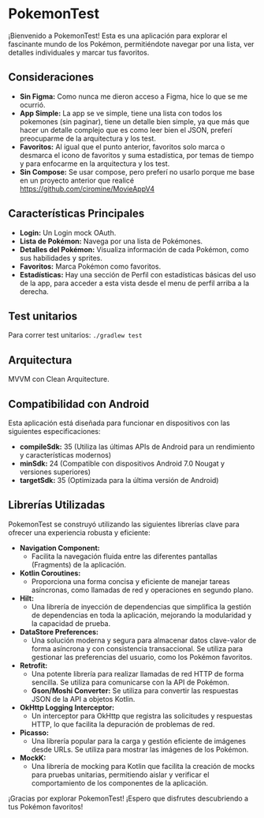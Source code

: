 # PokemonTest

¡Bienvenido a PokemonTest! Esta es una aplicación para explorar el fascinante mundo de los Pokémon, permitiéndote navegar por una lista, ver detalles individuales y marcar tus favoritos.

## Consideraciones 

* **Sin Figma:** Como nunca me dieron acceso a Figma, hice lo que se me ocurrió.
* **App Simple:** La app se ve simple, tiene una lista con todos los pokemones (sin paginar), tiene un detalle bien simple, ya que más que hacer un detalle complejo que es como leer bien el JSON, preferí preocuparme de la arquitectura y los test.
* **Favoritos:** Al igual que el punto anterior, favoritos solo marca o desmarca el icono de favoritos y suma estadística, por temas de tiempo y para enfocarme en la arquitectura y los test.
* **Sin Compose:** Se usar compose, pero preferí no usarlo porque me base en un proyecto anterior que realicé https://github.com/ciromine/MovieAppV4

## Características Principales

* **Login:** Un Login mock OAuth.
* **Lista de Pokémon:** Navega por una lista de Pokémones.
* **Detalles del Pokémon:** Visualiza información de cada Pokémon, como sus habilidades y sprites.
* **Favoritos:** Marca Pokémon como favoritos.
* **Estadísticas:** Hay una sección de Perfil con estadísticas básicas del uso de la app, para acceder a esta vista desde el menu de perfil arriba a la derecha.

## Test unitarios

Para correr test unitarios: ```./gradlew test```

## Arquitectura 

MVVM con Clean Arquitecture.

## Compatibilidad con Android

Esta aplicación está diseñada para funcionar en dispositivos con las siguientes especificaciones:

* **compileSdk:** 35 (Utiliza las últimas APIs de Android para un rendimiento y características modernos)
* **minSdk:** 24 (Compatible con dispositivos Android 7.0 Nougat y versiones superiores)
* **targetSdk:** 35 (Optimizada para la última versión de Android)

## Librerías Utilizadas

PokemonTest se construyó utilizando las siguientes librerías clave para ofrecer una experiencia robusta y eficiente:

* **Navigation Component:**
    * Facilita la navegación fluida entre las diferentes pantallas (Fragments) de la aplicación.
* **Kotlin Coroutines:** 
    * Proporciona una forma concisa y eficiente de manejar tareas asíncronas, como llamadas de red y operaciones en segundo plano.
* **Hilt:** 
    * Una librería de inyección de dependencias que simplifica la gestión de dependencias en toda la aplicación, mejorando la modularidad y la capacidad de prueba.
* **DataStore Preferences:** 
    * Una solución moderna y segura para almacenar datos clave-valor de forma asíncrona y con consistencia transaccional. Se utiliza para gestionar las preferencias del usuario, como los Pokémon favoritos.
* **Retrofit:** 
    * Una potente librería para realizar llamadas de red HTTP de forma sencilla. Se utiliza para comunicarse con la API de Pokémon.
    * **Gson/Moshi Converter:** Se utiliza para convertir las respuestas JSON de la API a objetos Kotlin.
* **OkHttp Logging Interceptor:**
    * Un interceptor para OkHttp que registra las solicitudes y respuestas HTTP, lo que facilita la depuración de problemas de red.
* **Picasso:**
    * Una librería popular para la carga y gestión eficiente de imágenes desde URLs. Se utiliza para mostrar las imágenes de los Pokémon.
* **MockK:**
    * Una librería de mocking para Kotlin que facilita la creación de mocks para pruebas unitarias, permitiendo aislar y verificar el comportamiento de los componentes de la aplicación.

¡Gracias por explorar PokemonTest! ¡Espero que disfrutes descubriendo a tus Pokémon favoritos!